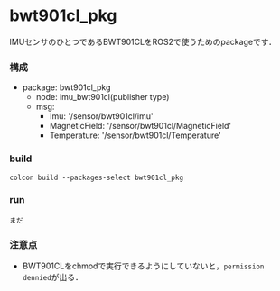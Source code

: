# bwt901cl_pkg

IMUセンサのひとつであるBWT901CLをROS2で使うためのpackageです．

### 構成

- package: bwt901cl_pkg
    - node: imu_bwt901cl(publisher type)
    - msg:
        - Imu: '/sensor/bwt901cl/imu'
        - MagneticField: '/sensor/bwt901cl/MagneticField'
        - Temperature: '/sensor/bwt901cl/Temperature'

### build

```
colcon build --packages-select bwt901cl_pkg
```

### run

```
まだ
```

### 注意点

- BWT901CLをchmodで実行できるようにしていないと，`permission dennied`が出る．